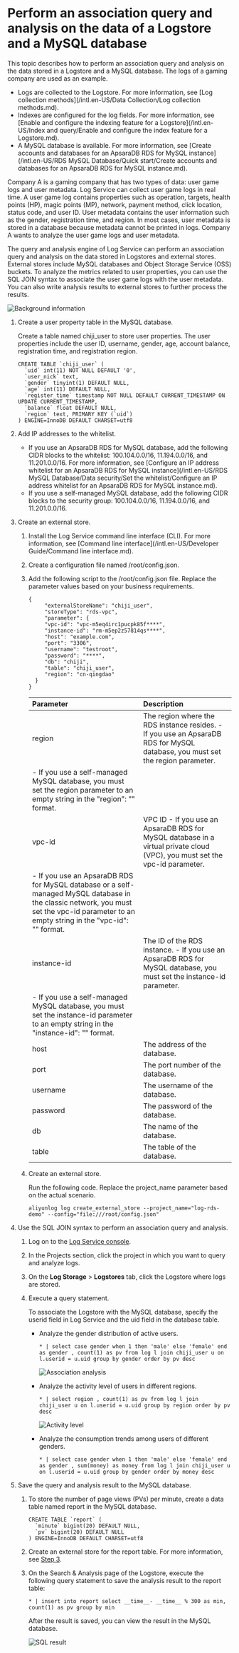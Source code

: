 # Perform an association query and analysis on the data of a Logstore and a MySQL database

This topic describes how to perform an association query and analysis on the data stored in a Logstore and a MySQL database. The logs of a gaming company are used as an example.

-   Logs are collected to the Logstore. For more information, see [Log collection methods](/intl.en-US/Data Collection/Log collection methods.md).
-   Indexes are configured for the log fields. For more information, see [Enable and configure the indexing feature for a Logstore](/intl.en-US/Index and query/Enable and configure the index feature for a Logstore.md).
-   A MySQL database is available. For more information, see [Create accounts and databases for an ApsaraDB RDS for MySQL instance](/intl.en-US/RDS MySQL Database/Quick start/Create accounts and databases for an ApsaraDB RDS for MySQL instance.md).

Company A is a gaming company that has two types of data: user game logs and user metadata. Log Service can collect user game logs in real time. A user game log contains properties such as operation, targets, health points \(HP\), magic points \(MP\), network, payment method, click location, status code, and user ID. User metadata contains the user information such as the gender, registration time, and region. In most cases, user metadata is stored in a database because metadata cannot be printed in logs. Company A wants to analyze the user game logs and user metadata.

The query and analysis engine of Log Service can perform an association query and analysis on the data stored in Logstores and external stores. External stores include MySQL databases and Object Storage Service \(OSS\) buckets. To analyze the metrics related to user properties, you can use the SQL JOIN syntax to associate the user game logs with the user metadata. You can also write analysis results to external stores to further process the results.

![Background information](https://static-aliyun-doc.oss-accelerate.aliyuncs.com/assets/img/en-US/9784688951/p41587.png)

1.  Create a user property table in the MySQL database.

    Create a table named chiji\_user to store user properties. The user properties include the user ID, username, gender, age, account balance, registration time, and registration region.

    ```
    CREATE TABLE `chiji_user` ( 
      `uid` int(11) NOT NULL DEFAULT '0', 
      `user_nick` text, 
      `gender` tinyint(1) DEFAULT NULL, 
      `age` int(11) DEFAULT NULL, 
      `register_time` timestamp NOT NULL DEFAULT CURRENT_TIMESTAMP ON UPDATE CURRENT_TIMESTAMP, 
      `balance` float DEFAULT NULL, 
      `region` text, PRIMARY KEY (`uid`) 
    ) ENGINE=InnoDB DEFAULT CHARSET=utf8
    ```

2.  Add IP addresses to the whitelist.

    -   If you use an ApsaraDB RDS for MySQL database, add the following CIDR blocks to the whitelist: 100.104.0.0/16, 11.194.0.0/16, and 11.201.0.0/16. For more information, see [Configure an IP address whitelist for an ApsaraDB RDS for MySQL instance](/intl.en-US/RDS MySQL Database/Data security/Set the whitelist/Configure an IP address whitelist for an ApsaraDB RDS for MySQL instance.md).
    -   If you use a self-managed MySQL database, add the following CIDR blocks to the security group: 100.104.0.0/16, 11.194.0.0/16, and 11.201.0.0/16.
3.  Create an external store.

    1.  Install the Log Service command line interface \(CLI\). For more information, see [Command line interface](/intl.en-US/Developer Guide/Command line interface.md).

    2.  Create a configuration file named /root/config.json.

    3.  Add the following script to the /root/config.json file. Replace the parameter values based on your business requirements.

        ```
        { 
             "externalStoreName": "chiji_user", 
             "storeType": "rds-vpc", 
             "parameter": { 
             "vpc-id": "vpc-m5eq4irc1pucpk85f****", 
             "instance-id": "rm-m5ep2z57814qs****", 
             "host": "example.com", 
             "port": "3306", 
             "username": "testroot", 
             "password": "****", 
             "db": "chiji", 
             "table": "chiji_user", 
             "region": "cn-qingdao" 
          } 
        }
        ```

        |Parameter|Description|
        |:--------|:----------|
        |region|The region where the RDS instance resides.        -   If you use an ApsaraDB RDS for MySQL database, you must set the region parameter.
        -   If you use a self-managed MySQL database, you must set the region parameter to an empty string in the "region": "" format. |
        |vpc-id|VPC ID        -   If you use an ApsaraDB RDS for MySQL database in a virtual private cloud \(VPC\), you must set the vpc-id parameter.
        -   If you use an ApsaraDB RDS for MySQL database or a self-managed MySQL database in the classic network, you must set the vpc-id parameter to an empty string in the "vpc-id": "" format. |
        |instance-id|The ID of the RDS instance.        -   If you use an ApsaraDB RDS for MySQL database, you must set the instance-id parameter.
        -   If you use a self-managed MySQL database, you must set the instance-id parameter to an empty string in the "instance-id": "" format. |
        |host|The address of the database.|
        |port|The port number of the database.|
        |username|The username of the database.|
        |password|The password of the database.|
        |db|The name of the database.|
        |table|The table of the database.|

    4.  Create an external store.

        Run the following code. Replace the project\_name parameter based on the actual scenario.

        ```
        aliyunlog log create_external_store --project_name="log-rds-demo" --config="file:///root/config.json" 
        ```

4.  Use the SQL JOIN syntax to perform an association query and analysis.

    1.  Log on to the [Log Service console](https://sls.console.aliyun.com).

    2.  In the Projects section, click the project in which you want to query and analyze logs.

    3.  On the **Log Storage** \> **Logstores** tab, click the Logstore where logs are stored.

    4.  Execute a query statement.

        To associate the Logstore with the MySQL database, specify the userid field in Log Service and the uid field in the database table.

        -   Analyze the gender distribution of active users.

            ```
            * | select case gender when 1 then 'male' else 'female' end as gender , count(1) as pv from log l join chiji_user u on l.userid = u.uid group by gender order by pv desc
            ```

            ![Association analysis](https://static-aliyun-doc.oss-accelerate.aliyuncs.com/assets/img/en-US/1812470061/p41594.png)

        -   Analyze the activity level of users in different regions.

            ```
            * | select region , count(1) as pv from log l join chiji_user u on l.userid = u.uid group by region order by pv desc
            ```

            ![Activity level](https://static-aliyun-doc.oss-accelerate.aliyuncs.com/assets/img/en-US/1812470061/p41596.png)

        -   Analyze the consumption trends among users of different genders.

            ```
            * | select case gender when 1 then 'male' else 'female' end as gender , sum(money) as money from log l join chiji_user u on l.userid = u.uid group by gender order by money desc
            ```

5.  Save the query and analysis result to the MySQL database.

    1.  To store the number of page views \(PVs\) per minute, create a data table named report in the MySQL database.

        ```
        CREATE TABLE `report` ( 
          `minute` bigint(20) DEFAULT NULL, 
          `pv` bigint(20) DEFAULT NULL 
        ) ENGINE=InnoDB DEFAULT CHARSET=utf8
        ```

    2.  Create an external store for the report table. For more information, see [Step 3](#step_oi6_fge_vyf).

    3.  On the Search & Analysis page of the Logstore, execute the following query statement to save the analysis result to the report table:

        ```
        * | insert into report select __time__- __time__ % 300 as min, count(1) as pv group by min
        ```

        After the result is saved, you can view the result in the MySQL database.

        ![SQL result](https://static-aliyun-doc.oss-accelerate.aliyuncs.com/assets/img/en-US/9784688951/p41597.png)


